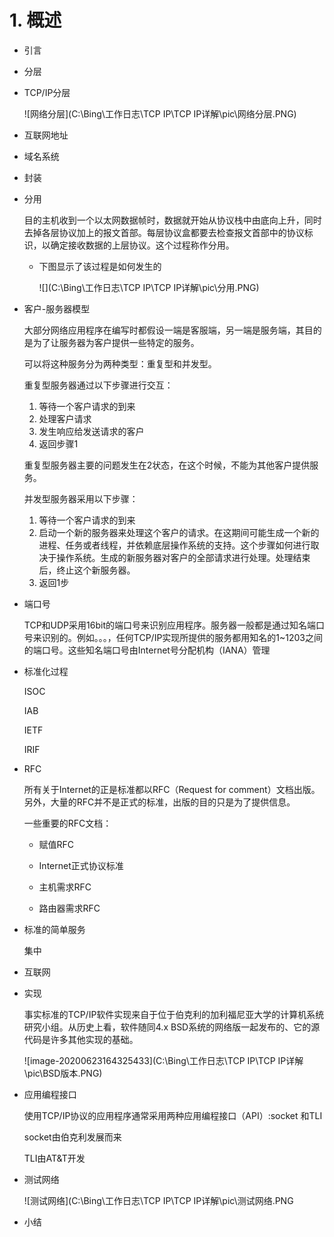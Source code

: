 # 1. 概述

* 引言

* 分层

* TCP/IP分层

  ![网络分层](C:\Bing\工作日志\TCP IP\TCP IP详解\pic\网络分层.PNG)

* 互联网地址

* 域名系统

* 封装

* 分用

  目的主机收到一个以太网数据帧时，数据就开始从协议栈中由底向上升，同时去掉各层协议加上的报文首部。每层协议盒都要去检查报文首部中的协议标识，以确定接收数据的上层协议。这个过程称作分用。

  * 下图显示了该过程是如何发生的

    ![](C:\Bing\工作日志\TCP IP\TCP IP详解\pic\分用.PNG)

* 客户-服务器模型

  大部分网络应用程序在编写时都假设一端是客服端，另一端是服务端，其目的是为了让服务器为客户提供一些特定的服务。

  可以将这种服务分为两种类型：重复型和并发型。

  重复型服务器通过以下步骤进行交互：

  1. 等待一个客户请求的到来
  2. 处理客户请求
  3. 发生响应给发送请求的客户
  4. 返回步骤1

  重复型服务器主要的问题发生在2状态，在这个时候，不能为其他客户提供服务。

  

  并发型服务器采用以下步骤：

  1. 等待一个客户请求的到来
  2. 启动一个新的服务器来处理这个客户的请求。在这期间可能生成一个新的进程、任务或者线程，并依赖底层操作系统的支持。这个步骤如何进行取决于操作系统。生成的新服务器对客户的全部请求进行处理。处理结束后，终止这个新服务器。
  3. 返回1步

  

* 端口号

  TCP和UDP采用16bit的端口号来识别应用程序。服务器一般都是通过知名端口号来识别的。例如。。。，任何TCP/IP实现所提供的服务都用知名的1~1203之间的端口号。这些知名端口号由Internet号分配机构（IANA）管理

  

* 标准化过程

  ISOC

  IAB

  IETF

  IRIF

  

* RFC

  所有关于Internet的正是标准都以RFC（Request for comment）文档出版。另外，大量的RFC并不是正式的标准，出版的目的只是为了提供信息。

  一些重要的RFC文档：

  * 赋值RFC

  * Internet正式协议标准

  * 主机需求RFC

  * 路由器需求RFC

    

* 标准的简单服务

  集中

* 互联网

* 实现

  事实标准的TCP/IP软件实现来自于位于伯克利的加利福尼亚大学的计算机系统研究小组。从历史上看，软件随同4.x BSD系统的网络版一起发布的、它的源代码是许多其他实现的基础。

  ![image-20200623164325433](C:\Bing\工作日志\TCP IP\TCP IP详解\pic\BSD版本.PNG)

* 应用编程接口

  使用TCP/IP协议的应用程序通常采用两种应用编程接口（API）:socket 和TLI

  socket由伯克利发展而来

  TLI由AT&T开发

* 测试网络

  ![测试网络](C:\Bing\工作日志\TCP IP\TCP IP详解\pic\测试网络.PNG

* 小结